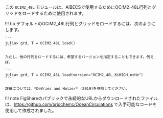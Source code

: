 この `OCIM2_48L` モジュールは、AIBECSで使用するためにOCIM2-48L行列とグリッドをロードするために使用されます。

!!! tip
    デフォルトのOCIM2_48L行列とグリッドをロードするには、次のようにします。

    ```
    julia> grd, T = OCIM2_48L.load()
    ```

    ただし、他の行列をロードするには、希望するバージョンを指定することもできます。例えば、

    ```
    julia> grd, T = OCIM2_48L.load(version="OCIM2_48L_KiHIGH_noHe")
    ```

    詳細については、*DeVries and Holzer* (2019)を参照してください。


!!! note
    FigShareのパブリックで永続的なURLからダウンロードされたファイルは、https://github.com/briochemc/OceanCirculations で入手可能なコードを使用して作成されました。

